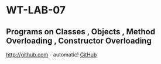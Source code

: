 # WT-LAB-07
## Programs on Classes , Objects , Method Overloading , Constructor Overloading  
http://github.com - automatic!
[GitHub](http://github.com)
